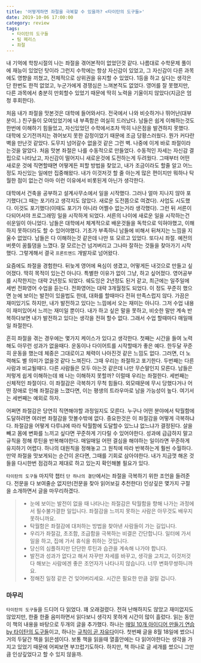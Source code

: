 ```yaml
---
title: '어떻게하면 좌절을 극복할 수 있을까? <타이탄의 도구들>'
date: 2019-10-06 17:00:00
category: review
tags:
  - 타이탄의 도구들
  - 팀 페리스
  - 좌절
---
```

내 기억에 학창시절의 나는 좌절을 겪어본적이 없었던것 같다. 나름대로 수학문제 풀이에 재능이 있었던 탓이라 그런지 수학에는 항상 자신감이 있었고, 그 자신감이 다른 과목에도 영향을 끼쳤고, 전체적으로 상위권을 유지할 수 있었다. 1등을 하고 싶다는 생각은 단 한번도 한적 없었고, 누군가에게 경쟁심은 느껴본적도 없었다. 영어를 잘 못했지만, 다른 과목에서 충분히 만회할수 있었기 때문에 딱히 노력을 기울이지 않았다(지금은 엄청 후회한다).

처음 내가 좌절을 맛본것은 대학에 들어와서다. 전국에서 나와 비슷하거나 뛰어난(대부분이..) 친구들이 모여있었기에 내 부족함은 여실히 드러났다. 남들은 쉽게 이해하는것도 한번에 이해하기 힘들었고, 자신있었던 수학에서조차 딱히 나은점을 발견하지 못했다. 대학에 오기전까지는 겪어보지 못한 감정이었기 때문에 조금 당황스러웠다. 뭔가 커다란 벽을 만난것 같았다. 도무지 넘어갈수 없을것 같은 그런 벽. 나중에 이게 바로 좌절이라는것을 알았다. 처음 맛본 좌절은 나를 수동적으로 만들었다. 수동적인 자세는 자신감 결핍으로 나타났고, 자신감이 떨어지니 새로운것에 도전하는게 두려웠다. 그때부터 어떤 새로운 것에 직면할때면 어떻게든 피할 방법을 찾았고, 내가 조금이라도 할줄 알고 어느 정도 자신있는 일에만 집중해왔다. 내가 이것저것 할 줄 아는게 많은 편이지만 뭐하나 탁월한 점이 없는건 아마 이런 이유에서 비롯된게 아닌가 생각한다.

대학에서 건축을 공부하고 설계사무소에서 일을 시작했다. 그러나 얼마 지나지 않아 포기했다(그 때는 포기라고 생각지도 않았다. 새로운 도전쯤으로 여겼다). 사업도 시도했다. 이것도 포기했다(이때도 포기가 아니라 어쩔수 없는거라 생각했다). 그런 뒤 서른이 다되어서야 프로그래밍 일을 시작하게 되었다. 서른의 나이에 새로운 일을 시작하는건 쉬운일이 아니었다. 남들은 대학에서 체계적으로 배운것들을 독학으로 익혀야했고, 이해하지 못하더라도 할 수 있어야했다. 기초가 부족하니 남들에 비해서 뒤쳐지는 느낌을 지울수 없었다. 남들은 다 이해하는것 같은데 나만 또 모르고 있었다. 또다시 좌절. 예전의 버릇이 꿈틀댐을 느꼈다. 잘 모르는건 넘겨버리고 그나마 잘하는 것들을 찾아가기 시작했다. 그렇게해서 결국 `프론트엔드` 개발자로 넘어왔다.

요즘에도 좌절을 경험한다. 뒤늦게 영어에 욕심이 생겼고, 어떻게든 내것으로 만들고 싶어졌다. 딱히 목적이 있는건 아니다. 특별한 이유가 없이 그냥, 하고 싶어졌다. 영어공부를 시작한지는 대략 2년정도 되었다. 쉐도잉은 2년정도 된거 같고, 최근에는 일주일에 세번 전화영어 수업을 듣는다. 전화영어는 대략 3개월정도 되었다. 이 정도 꾸준히 했으면 눈에 보이는 발전이 있을법도 한데, 대화를 할때마다 전혀 만족스럽지 않다. 가끔은 재미있기도 하지만, 내가 발전하고 있다는 느낌에서 오는 재미는 아니다. 그저 수업 내용이 재미있어서 느끼는 재미일 뿐이다. 내가 하고 싶은 말을 못하고, 비슷한 말만 계속 반복하다보면 내가 발전하고 있다는 생각을 전혀 할수 없다. 그래서 수업 할때마다 매일매일 좌절한다.

흔히 좌절을 겪는 경우에는 몇가지 케이스가 있다고 생각한다. 첫째는 시간을 들여 노력해도 아무런 성과가 없을때다. 운동이나 다이어트를 시작할때가 좋은 예다. 한두달 꾸준히 운동을 했는데 체중은 그대로이고 체력이 나아진것 같은 느낌도 없다. 그러면, 더 노력해도 별 의미가 없을것 같다 느껴진다. 그때 우리는 좌절하고 포기한다. 두번째는 다른 사람과 비교될때다. 다른 사람들은 모두 아는것 같은데 나만 무슨말인지 모른다. 남들은 저렇게 쉽게 이해하는데 왜 나는 이해하지 못할까? 이럴때 우리는 좌절한다. 세번째는 신체적인 좌절이다. 이 좌절감은 극복하기 무척 힘들다. 외모때문에 무시 당했다거나 어떤 장애로 인해 좌절감을 느꼈다면, 이는 평생의 트라우마로 남을 가능성이 높다. 여기서는 세번째는 예외로 하자.

어쩌면 좌절감은 당연히 직면해야할 과정일지도 모른다. 누구나 어떤 분야에서 탁월함에 도달하려면 여러번 좌절감을 맛볼수밖에 없다. 중요한것은 이 좌절감을 어떻게 극복하냐다. 좌절감을 어떻게 다루냐에 따라 탁월함에 도달할수 있느냐 없느냐가 결정된다. 살을 빼고 몸에 변화를 느끼고 싶다면 꾸준하게 기다릴 수 있어야한다. 성과에 급급하지 말고 규칙을 정해 루틴을 반복해야한다. 매일매일 어떤 결심을 해야하는 일이라면 꾸준하게 유지하기 어렵다. 하나의 대원칙을 정해놓고 그 원칙에 따라 반복하는게 훨씬 수월하다. 만약 좌절을 맛보게되는 순간이 온다면, 그때를 기회로 삼아야한다. 내가 지금껏 해온 것들을 다시한번 점검하고 제대로 하고 있는지 확인해볼 필요가 있다.

`타이탄의 도구들` 마지막 챕터 `단 하나의 결단`에서는 좌절을 극복하기 위한 조언을 들려준다. 전문을 다 보여줄순 없지만(전문을 찾아 읽어보길 추천한다) 인상깊은 몇가지 구절을 소개하면서 글을 마무리하겠다.

> - 눈에 보이는 발전이 없을 때 나타나는 좌절감은 탁월함을 향해 나가는 과정에서 필수불가결한 일입니다. 좌절감을 느끼지 못하는 사람은 아무것도 배우지 못하니까요.
> - 탁월함은 좌절감에 대처하는 방법을 찾아낸 사람들이 가는 길입니다.
> - 우리가 좌절감, 초조함, 조급함을 극복하는 비결은 간단합니다. 일터에 가서 일을 하고, 집에 가서 휴식을 취하는 것입니다.
> - 당신의 심플하지만 단단한 루틴과 습관을 계속해 나가야 합니다.
> - 발전과 성과가 없다고 해서 자꾸만 자세를 바꾸고, 생각을 고치고, 이것저것 다 해보는 사람에겐 좋은 조언자가 나타나지 않습니다. 너무 변화무쌍하니까요.
> - 정해진 일정 같은 건 잊어버리세요. 시간은 필요한 만큼 걸릴 겁니다.

### 마무리

`타이탄의 도구들`을 드디어 다 읽었다. 꽤 오래걸렸다. 전혀 난해하지도 않았고 재미없지도 않았지만, 한줄 한줄 음미하면서 읽다보니 생각지 못하게 시간이 많이 흘렀다. 읽는 동안 이 책의 내용을 바탕으로 두개의 글을 추가했다. 하나는 [매일 10개 아이디어 만들기 연습 by 타이탄의 도구들](https://blueshw.github.io/2019/08/18/ten-ideas/)이고, 하나는 [규칙이 곧 자유다](https://blueshw.github.io/2019/09/15/rule-is-freedom/)이다. 첫번째 글을 8월 18일에 썼으니 거의 두달간 책을 읽은셈이다. 보통 책을 읽을때 열흘안에는 다 읽어야한다는 생각을 가지고 있었기 때문에 어찌보면 부끄럽기도하다. 하지만, 책 하나로 글 세개를 썼으니 그만큼 인상깊었다고 할 수 있지 않을까.
